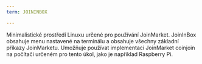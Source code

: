 ```yaml
---
term: JOININBOX

---
```

Minimalistické prostředí Linuxu určené pro používání JoinMarket. JoinInBox obsahuje menu nastavené na terminálu a obsahuje všechny základní příkazy JoinMarketu. Umožňuje používat implementaci JoinMarket coinjoin na počítači určeném pro tento úkol, jako je například Raspberry Pi.